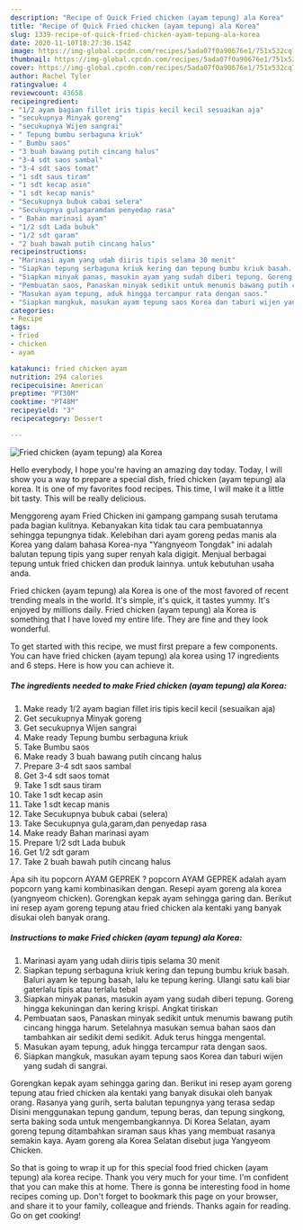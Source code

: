 ```yaml
---
description: "Recipe of Quick Fried chicken (ayam tepung) ala Korea"
title: "Recipe of Quick Fried chicken (ayam tepung) ala Korea"
slug: 1339-recipe-of-quick-fried-chicken-ayam-tepung-ala-korea
date: 2020-11-10T18:27:36.154Z
image: https://img-global.cpcdn.com/recipes/5ada07f0a90676e1/751x532cq70/fried-chicken-ayam-tepung-ala-korea-foto-resep-utama.jpg
thumbnail: https://img-global.cpcdn.com/recipes/5ada07f0a90676e1/751x532cq70/fried-chicken-ayam-tepung-ala-korea-foto-resep-utama.jpg
cover: https://img-global.cpcdn.com/recipes/5ada07f0a90676e1/751x532cq70/fried-chicken-ayam-tepung-ala-korea-foto-resep-utama.jpg
author: Rachel Tyler
ratingvalue: 4
reviewcount: 43658
recipeingredient:
- "1/2 ayam bagian fillet iris tipis kecil kecil sesuaikan aja"
- "secukupnya Minyak goreng"
- "secukupnya Wijen sangrai"
- " Tepung bumbu serbaguna kriuk"
- " Bumbu saos"
- "3 buah bawang putih cincang halus"
- "3-4 sdt saos sambal"
- "3-4 sdt saos tomat"
- "1 sdt saus tiram"
- "1 sdt kecap asin"
- "1 sdt kecap manis"
- "Secukupnya bubuk cabai selera"
- "Secukupnya gulagaramdan penyedap rasa"
- " Bahan marinasi ayam"
- "1/2 sdt Lada bubuk"
- "1/2 sdt garam"
- "2 buah bawah putih cincang halus"
recipeinstructions:
- "Marinasi ayam yang udah diiris tipis selama 30 menit"
- "Siapkan tepung serbaguna kriuk kering dan tepung bumbu kriuk basah. Baluri ayam ke tepung basah, lalu ke tepung kering. Ulangi satu kali biar gaterlalu tipis atau terlalu tebal"
- "Siapkan minyak panas, masukin ayam yang sudah diberi tepung. Goreng hingga kekuningan dan kering krispi. Angkat tiriskan"
- "Pembuatan saos, Panaskan minyak sedikit untuk menumis bawang putih cincang hingga harum. Setelahnya masukan semua bahan saos dan tambahkan air sedikit demi sedikit. Aduk terus hingga mengental."
- "Masukan ayam tepung, aduk hingga tercampur rata dengan saos."
- "Siapkan mangkuk, masukan ayam tepung saos Korea dan taburi wijen yang sudah di sangrai."
categories:
- Recipe
tags:
- fried
- chicken
- ayam

katakunci: fried chicken ayam 
nutrition: 294 calories
recipecuisine: American
preptime: "PT30M"
cooktime: "PT48M"
recipeyield: "3"
recipecategory: Dessert

---
```



![Fried chicken (ayam tepung) ala Korea](https://img-global.cpcdn.com/recipes/5ada07f0a90676e1/751x532cq70/fried-chicken-ayam-tepung-ala-korea-foto-resep-utama.jpg)

Hello everybody, I hope you're having an amazing day today. Today, I will show you a way to prepare a special dish, fried chicken (ayam tepung) ala korea. It is one of my favorites food recipes. This time, I will make it a little bit tasty. This will be really delicious.

Menggoreng ayam Fried Chicken ini gampang gampang susah terutama pada bagian kulitnya. Kebanyakan kita tidak tau cara pembuatannya sehingga tepungnya tidak. Kelebihan dari ayam goreng pedas manis ala Korea yang dalam bahasa Korea-nya &#34;Yangnyeom Tongdak&#34; ini adalah balutan tepung tipis yang super renyah kala digigit. Menjual berbagai tepung untuk fried chicken dan produk lainnya. untuk kebutuhan usaha anda.

Fried chicken (ayam tepung) ala Korea is one of the most favored of recent trending meals in the world. It's simple, it's quick, it tastes yummy. It's enjoyed by millions daily. Fried chicken (ayam tepung) ala Korea is something that I have loved my entire life. They are fine and they look wonderful.


To get started with this recipe, we must first prepare a few components. You can have fried chicken (ayam tepung) ala korea using 17 ingredients and 6 steps. Here is how you can achieve it.

<!--inarticleads1-->

##### The ingredients needed to make Fried chicken (ayam tepung) ala Korea:

1. Make ready 1/2 ayam bagian fillet iris tipis kecil kecil (sesuaikan aja)
1. Get secukupnya Minyak goreng
1. Get secukupnya Wijen sangrai
1. Make ready  Tepung bumbu serbaguna kriuk
1. Take  Bumbu saos
1. Make ready 3 buah bawang putih cincang halus
1. Prepare 3-4 sdt saos sambal
1. Get 3-4 sdt saos tomat
1. Take 1 sdt saus tiram
1. Take 1 sdt kecap asin
1. Take 1 sdt kecap manis
1. Take Secukupnya bubuk cabai (selera)
1. Take Secukupnya gula,garam,dan penyedap rasa
1. Make ready  Bahan marinasi ayam
1. Prepare 1/2 sdt Lada bubuk
1. Get 1/2 sdt garam
1. Take 2 buah bawah putih cincang halus


Apa sih itu popcorn AYAM GEPREK ? popcorn AYAM GEPREK adalah ayam popcorn yang kami kombinasikan dengan. Resepi ayam goreng ala korea (yangnyeom chicken). Gorengkan kepak ayam sehingga garing dan. Berikut ini resep ayam goreng tepung atau fried chicken ala kentaki yang banyak disukai oleh banyak orang. 

<!--inarticleads2-->

##### Instructions to make Fried chicken (ayam tepung) ala Korea:

1. Marinasi ayam yang udah diiris tipis selama 30 menit
1. Siapkan tepung serbaguna kriuk kering dan tepung bumbu kriuk basah. Baluri ayam ke tepung basah, lalu ke tepung kering. Ulangi satu kali biar gaterlalu tipis atau terlalu tebal
1. Siapkan minyak panas, masukin ayam yang sudah diberi tepung. Goreng hingga kekuningan dan kering krispi. Angkat tiriskan
1. Pembuatan saos, Panaskan minyak sedikit untuk menumis bawang putih cincang hingga harum. Setelahnya masukan semua bahan saos dan tambahkan air sedikit demi sedikit. Aduk terus hingga mengental.
1. Masukan ayam tepung, aduk hingga tercampur rata dengan saos.
1. Siapkan mangkuk, masukan ayam tepung saos Korea dan taburi wijen yang sudah di sangrai.


Gorengkan kepak ayam sehingga garing dan. Berikut ini resep ayam goreng tepung atau fried chicken ala kentaki yang banyak disukai oleh banyak orang. Rasanya yang gurih, serta balutan tepungnya yang terasa sedap Disini menggunakan tepung gandum, tepung beras, dan tepung singkong, serta baking soda untuk mengembangkannya. Di Korea Selatan, ayam goreng tepung ditambahkan siraman saus khas yang membuat rasanya semakin kaya. Ayam goreng ala Korea Selatan disebut juga Yangyeom Chicken. 

So that is going to wrap it up for this special food fried chicken (ayam tepung) ala korea recipe. Thank you very much for your time. I'm confident that you can make this at home. There is gonna be interesting food in home recipes coming up. Don't forget to bookmark this page on your browser, and share it to your family, colleague and friends. Thanks again for reading. Go on get cooking!
